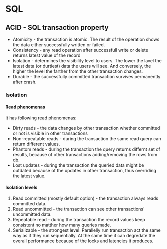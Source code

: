 # SQL
## ACID - SQL transaction property
* Atomicity - the transaction is atomic. The result of the operation shows the data either successfully written or failed.
* Consistency - any read operation after successfull write or delete returns latest value of the record
* Isolation - determines the visibility level to users. The lower the lavel the latest data (or durtiest) data the users will see. And conversely, the higher the level the farther from the other transaction changes.
* Durable - the successfully committed transaction survives permanently after crash.

### Isolation
#### Read phenomenas
It has following read phenomenas:
* Dirty reads - the data changes by other transaction whether committed or not is visible in other transactions
* Non-repeatable reads - during the transaction the same read query can return different values.
* Phantom reads - during the transaction the query returns differnt set of results, because of other transactions adding/removing the rows from db.
* Lost updates - during the transaction the queried data might be outdated because of the updates in other transaction, thus overriding the latest value.

#### Isolation levels
1. Read committed (mostly default option) - the transaction always reads committed data.
2. Read uncommitted - the transaction can see other transactions' uncommitted data.
3. Repeatable read - during the transaction the record values keep consistent no matther how many queries made.
4. Serializable - the strongest level. Parallelly run transaction act the same way as if they run sequentially. At the same time it can degredate the overall performance because of the locks and latencies it produces.
